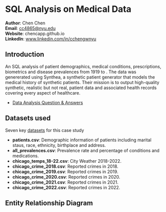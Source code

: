 # SQL Analysis on Medical Data

**Author**: Chen Chen <br />
**Email**: cc4865@nyu.edu <br />
**Website**: chencapp.github.io <br />
**LinkedIn**: www.linkedin.com/in/cchengwnyu <br />

## Introduction
An SQL analysis of patient demographics, medical conditions, prescriptions, biometrics and disease prevalences from 1919 to .  The data was genererated using Synthea, a synthetic patient generator that models the medical history of synthetic patients. Their mission is to output high-quality synthetic, realistic but not real, patient data and associated health records covering every aspect of healthcare. 

* [Data Analysis Question & Answers](https://github.com/jchen9619/SQL-Analysis-on-Medical-Data/blob/main/Q%26A_Analysis.md)

## Datasets used
Seven key [datasets](https://github.com/jchen9619/SQL-Analysis-on-Medical-Data/tree/main/data/csv) for this case study
- <strong>patients.csv</strong>: Demographic information of patients including marital staus, race, ethnicity, birthplace and address.
- <strong>all_prevalences.csv</strong>: Prevalence rate and percentage of conditions and medications.
- <strong>chicago_temps_18-22.csv</strong>: City Weather 2018-2022.
- <strong>chicago_crime_2018.csv</strong>: Reported crimes in 2018.
- <strong>chicago_crime_2019.csv</strong>: Reported crimes in 2019.
- <strong>chicago_crime_2020.csv</strong>: Reported crimes in 2020.
- <strong>chicago_crime_2021.csv</strong>: Reported crimes in 2021.
- <strong>chicago_crime_2022.csv</strong>: Reported crimes in 2022.


## Entity Relationship Diagram
